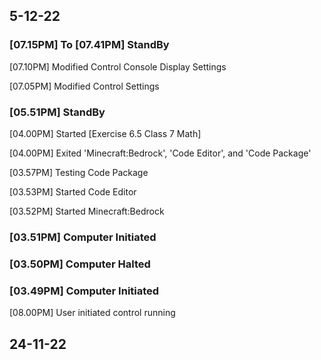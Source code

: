 ## 5-12-22

### [07.15PM] To [07.41PM] StandBy

[07.10PM] Modified Control Console Display Settings

[07.05PM] Modified Control Settings

### [05.51PM] StandBy

[04.00PM] Started [Exercise 6.5 Class 7 Math]

[04.00PM] Exited 'Minecraft:Bedrock', 'Code Editor', and 'Code Package'

[03.57PM] Testing Code Package

[03.53PM] Started Code Editor

[03.52PM] Started Minecraft:Bedrock

### [03.51PM] Computer Initiated

### [03.50PM] Computer Halted

### [03.49PM] Computer Initiated

[08.00PM] User initiated control
running

## 24-11-22
